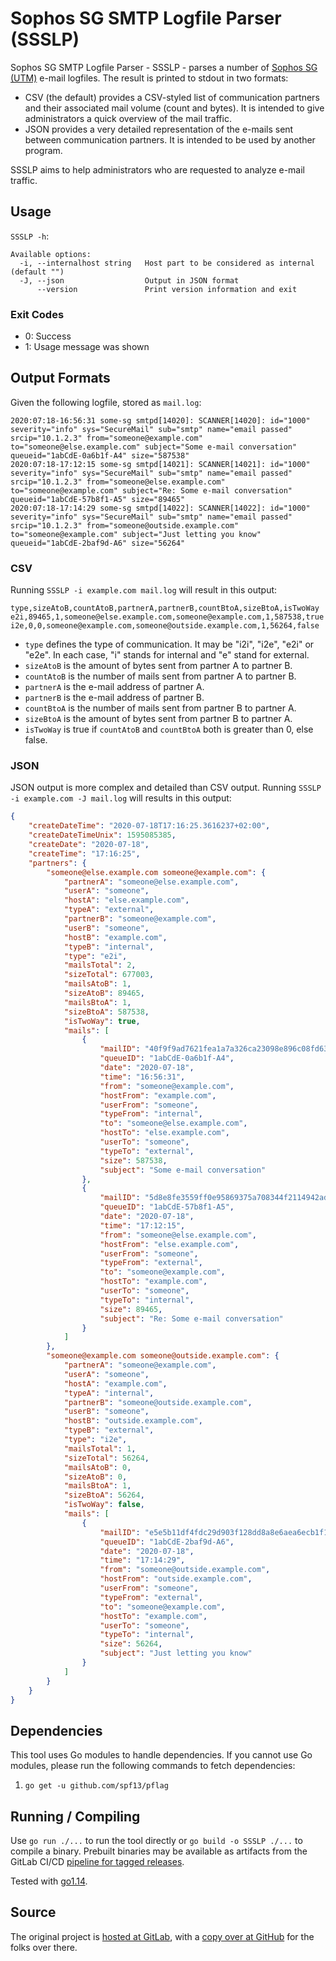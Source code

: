 # Sophos SG SMTP Logfile Parser (SSSLP)

Sophos SG SMTP Logfile Parser - SSSLP - parses a number of [Sophos SG (UTM)](https://www.sophos.com/en-us/products/unified-threat-management.aspx) e-mail logfiles. The result is printed to stdout in two formats:

* CSV (the default) provides a CSV-styled list of communication partners and their associated mail volume (count and bytes). It is intended to give administrators a quick overview of the mail traffic.
* JSON provides a very detailed representation of the e-mails sent between communication partners. It is intended to be used by another program.

SSSLP aims to help administrators who are requested to analyze e-mail traffic.

## Usage

`SSSLP -h`:

```text
Available options:
  -i, --internalhost string   Host part to be considered as internal (default "")
  -J, --json                  Output in JSON format
      --version               Print version information and exit
```

### Exit Codes

* 0: Success
* 1: Usage message was shown

## Output Formats

Given the following logfile, stored as `mail.log`:

```text
2020:07:18-16:56:31 some-sg smtpd[14020]: SCANNER[14020]: id="1000" severity="info" sys="SecureMail" sub="smtp" name="email passed" srcip="10.1.2.3" from="someone@example.com" to="someone@else.example.com" subject="Some e-mail conversation" queueid="1abCdE-0a6b1f-A4" size="587538"
2020:07:18-17:12:15 some-sg smtpd[14021]: SCANNER[14021]: id="1000" severity="info" sys="SecureMail" sub="smtp" name="email passed" srcip="10.1.2.3" from="someone@else.example.com" to="someone@example.com" subject="Re: Some e-mail conversation" queueid="1abCdE-57b8f1-A5" size="89465"
2020:07:18-17:14:29 some-sg smtpd[14022]: SCANNER[14022]: id="1000" severity="info" sys="SecureMail" sub="smtp" name="email passed" srcip="10.1.2.3" from="someone@outside.example.com" to="someone@example.com" subject="Just letting you know" queueid="1abCdE-2baf9d-A6" size="56264"
```

### CSV

Running `SSSLP -i example.com mail.log` will result in this output:

```csv
type,sizeAtoB,countAtoB,partnerA,partnerB,countBtoA,sizeBtoA,isTwoWay
e2i,89465,1,someone@else.example.com,someone@example.com,1,587538,true
i2e,0,0,someone@example.com,someone@outside.example.com,1,56264,false
```

* `type` defines the type of communication. It may be "i2i", "i2e", "e2i" or "e2e". In each case, "i" stands for internal and "e" stand for external.
* `sizeAtoB` is the amount of bytes sent from partner A to partner B.
* `countAtoB` is the number of mails sent from partner A to partner B.
* `partnerA` is the e-mail address of partner A.
* `partnerB` is the e-mail address of partner B.
* `countBtoA` is the number of mails sent from partner B to partner A.
* `sizeBtoA` is the amount of bytes sent from partner B to partner A.
* `isTwoWay` is true if `countAtoB` and `countBtoA` both is greater than 0, else false.

### JSON

JSON output is more complex and detailed than CSV output. Running `SSSLP -i example.com -J mail.log` will results in this output:

```json
{
    "createDateTime": "2020-07-18T17:16:25.3616237+02:00",
    "createDateTimeUnix": 1595085385,
    "createDate": "2020-07-18",
    "createTime": "17:16:25",
    "partners": {
        "someone@else.example.com someone@example.com": {
            "partnerA": "someone@else.example.com",
            "userA": "someone",
            "hostA": "else.example.com",
            "typeA": "external",
            "partnerB": "someone@example.com",
            "userB": "someone",
            "hostB": "example.com",
            "typeB": "internal",
            "type": "e2i",
            "mailsTotal": 2,
            "sizeTotal": 677003,
            "mailsAtoB": 1,
            "sizeAtoB": 89465,
            "mailsBtoA": 1,
            "sizeBtoA": 587538,
            "isTwoWay": true,
            "mails": [
                {
                    "mailID": "40f9f9ad7621fea1a7a326ca23098e896c08fd63acf44ce62a746f77395bda1c",
                    "queueID": "1abCdE-0a6b1f-A4",
                    "date": "2020-07-18",
                    "time": "16:56:31",
                    "from": "someone@example.com",
                    "hostFrom": "example.com",
                    "userFrom": "someone",
                    "typeFrom": "internal",
                    "to": "someone@else.example.com",
                    "hostTo": "else.example.com",
                    "userTo": "someone",
                    "typeTo": "external",
                    "size": 587538,
                    "subject": "Some e-mail conversation"
                },
                {
                    "mailID": "5d8e8fe3559ff0e95869375a708344f2114942ad4954bdc6d11cce1ce0bd8a39",
                    "queueID": "1abCdE-57b8f1-A5",
                    "date": "2020-07-18",
                    "time": "17:12:15",
                    "from": "someone@else.example.com",
                    "hostFrom": "else.example.com",
                    "userFrom": "someone",
                    "typeFrom": "external",
                    "to": "someone@example.com",
                    "hostTo": "example.com",
                    "userTo": "someone",
                    "typeTo": "internal",
                    "size": 89465,
                    "subject": "Re: Some e-mail conversation"
                }
            ]
        },
        "someone@example.com someone@outside.example.com": {
            "partnerA": "someone@example.com",
            "userA": "someone",
            "hostA": "example.com",
            "typeA": "internal",
            "partnerB": "someone@outside.example.com",
            "userB": "someone",
            "hostB": "outside.example.com",
            "typeB": "external",
            "type": "i2e",
            "mailsTotal": 1,
            "sizeTotal": 56264,
            "mailsAtoB": 0,
            "sizeAtoB": 0,
            "mailsBtoA": 1,
            "sizeBtoA": 56264,
            "isTwoWay": false,
            "mails": [
                {
                    "mailID": "e5e5b11df4fdc29d903f128dd8a8e6aea6ecb1f1ef5b49ca3cf1bacf1c5518e1",
                    "queueID": "1abCdE-2baf9d-A6",
                    "date": "2020-07-18",
                    "time": "17:14:29",
                    "from": "someone@outside.example.com",
                    "hostFrom": "outside.example.com",
                    "userFrom": "someone",
                    "typeFrom": "external",
                    "to": "someone@example.com",
                    "hostTo": "example.com",
                    "userTo": "someone",
                    "typeTo": "internal",
                    "size": 56264,
                    "subject": "Just letting you know"
                }
            ]
        }
    }
}
```

## Dependencies

This tool uses Go modules to handle dependencies. If you cannot use Go modules, please run the following commands to fetch dependencies:

1. `go get -u github.com/spf13/pflag`

## Running / Compiling

Use `go run ./...` to run the tool directly or `go build -o SSSLP ./...` to compile a binary. Prebuilt binaries may be available as artifacts from the GitLab CI/CD [pipeline for tagged releases](https://gitlab.com/rbrt-weiler/sophos-sg-smtp-logparser/pipelines?scope=tags).

Tested with [go1.14](https://golang.org/doc/go1.14).

## Source

The original project is [hosted at GitLab](https://gitlab.com/rbrt-weiler/sophos-sg-smtp-logparser), with a [copy over at GitHub](https://github.com/rbrt-weiler/sophos-sg-smtp-logparser) for the folks over there.
